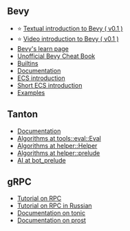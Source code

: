 ## Bevy

- :star: [Textual introduction to Bevy ( v0.1 )](https://bevyengine.org/news/introducing-bevy/)
- :star: [Video introduction to Bevy ( v0.1 )](https://www.youtube.com/playlist?list=PLOc_rMRI1KqnsZhPt1dhjRqi9PZYnyjCB)
- [Bevy's learn page](https://bevyengine.org/learn/)
- [Unofficial Bevy Cheat Book](https://bevy-cheatbook.github.io/)
- [Builtins](https://bevy-cheatbook.github.io/builtins.html)
- [Documentation](https://docs.rs/bevy/latest/bevy/index.html)
- [ECS introduction](https://www.youtube.com/watch?v=s6TMa33niJo)
- [Short ECS introduction](https://www.youtube.com/watch?v=2rW7ALyHaas)
- [Examples](https://bevyengine.org/examples/)

## Tanton

- [Documentation](https://docs.rs/tanton/latest/tanton/)
- [Algorithms at tools::eval::Eval](https://github.com/chase-manning/tanton/blob/master/tanton/src/tools/eval.rs#L57)
- [Algorithms at helper::Helper](https://github.com/chase-manning/tanton/blob/master/tanton/src/helper/mod.rs#L29)
- [Algorithms at helper::prelude](https://docs.rs/tanton/latest/tanton/helper/prelude/index.html)
- [AI at bot_prelude](https://docs.rs/tanton/latest/tanton/bot_prelude/index.html)

## gRPC

- [Tutorial on RPC](https://medium.com/geekculture/quick-start-to-grpc-using-rust-c655785fc6f4)
- [Tutorial on RPC in Russian](https://habr.com/ru/post/557600/)
- [Documentation on tonic](https://docs.rs/tonic/0.6.2/tonic/)
- [Documentation on prost](https://docs.rs/prost/0.9.0/prost/)
